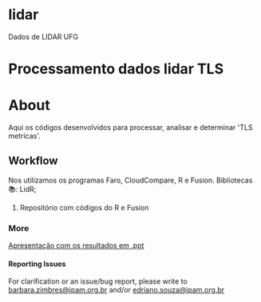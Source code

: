 # lidar
Dados de LIDAR UFG

<div>
<h1>  Processamento dados lidar TLS </h1>
<div>


# About  

Aqui os códigos desenvolvidos para processar, analisar e determinar 'TLS metricas'.

## Workflow

Nos utilizamos os programas Faro, CloudCompare, R e Fusion. 
Bibliotecas📚: LidR; 

1. Repositório com códigos do R e Fusion

### More

[Apresentação com os resultados em .ppt](https://docs.google.com/presentation/d/1RRtVwBPxk9LvSeRLo1eBdc0E9WqFgQBSbjUhWohuS7w/edit?usp=sharing>)

#### Reporting Issues
For clarification or an issue/bug report, please write to <barbara.zimbres@ipam.org.br> and/or <edriano.souza@ipam.org.br> 

